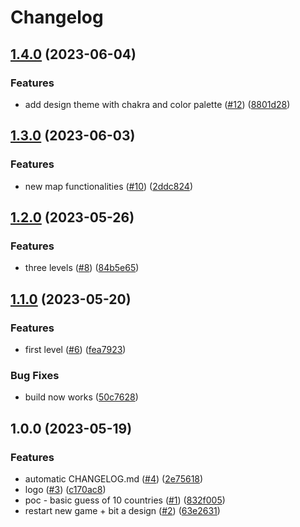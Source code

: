 # Changelog

## [1.4.0](https://github.com/super-maps-pointer/maps/compare/v1.3.0...v1.4.0) (2023-06-04)


### Features

* add design theme with chakra and color palette ([#12](https://github.com/super-maps-pointer/maps/issues/12)) ([8801d28](https://github.com/super-maps-pointer/maps/commit/8801d28a4bbda9d3806780c29194aaa0420870e4))

## [1.3.0](https://github.com/super-maps-pointer/maps/compare/v1.2.0...v1.3.0) (2023-06-03)


### Features

* new map functionalities ([#10](https://github.com/super-maps-pointer/maps/issues/10)) ([2ddc824](https://github.com/super-maps-pointer/maps/commit/2ddc8242b22e96e82097c773142d0b1441e35af1))

## [1.2.0](https://github.com/super-maps-pointer/maps/compare/v1.1.0...v1.2.0) (2023-05-26)


### Features

* three levels ([#8](https://github.com/super-maps-pointer/maps/issues/8)) ([84b5e65](https://github.com/super-maps-pointer/maps/commit/84b5e65e57dba696986da899fe181009b9cb31b0))

## [1.1.0](https://github.com/super-maps-pointer/maps/compare/v1.0.0...v1.1.0) (2023-05-20)


### Features

* first level ([#6](https://github.com/super-maps-pointer/maps/issues/6)) ([fea7923](https://github.com/super-maps-pointer/maps/commit/fea7923016876af8ec4c75ef5fccd77e464c85e7))


### Bug Fixes

* build now works ([50c7628](https://github.com/super-maps-pointer/maps/commit/50c7628ca6242c8362c30223c1a877fd472da726))

## 1.0.0 (2023-05-19)


### Features

* automatic CHANGELOG.md ([#4](https://github.com/super-maps-pointer/maps/issues/4)) ([2e75618](https://github.com/super-maps-pointer/maps/commit/2e756186217b54c5e4d77c26a4513f22741b0c9b))
* logo ([#3](https://github.com/super-maps-pointer/maps/issues/3)) ([c170ac8](https://github.com/super-maps-pointer/maps/commit/c170ac8e33ef67f9cfd19a66c7edacbee8f0f466))
* poc - basic guess of 10 countries ([#1](https://github.com/super-maps-pointer/maps/issues/1)) ([832f005](https://github.com/super-maps-pointer/maps/commit/832f005c8f5688af7d9061497765bab958b2c497))
* restart new game + bit a design ([#2](https://github.com/super-maps-pointer/maps/issues/2)) ([63e2631](https://github.com/super-maps-pointer/maps/commit/63e263130dbb3ee2425d837982974be67c2c590a))
